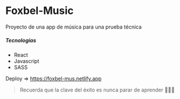 # Foxbel-Music

Proyecto de una app de música para una prueba técnica

##### Tecnologias

- React
- Javascript
- SASS

Deploy => https://foxbel-mus.netlify.app

> Recuerda que la clave del éxito es nunca parar de aprender 💚💚💚
